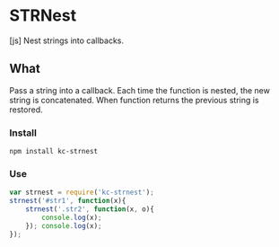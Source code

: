 # STRNest
[js] Nest strings into callbacks.

## What
Pass a string into a callback.
Each time the function is nested,
the new string is concatenated.
When function returns the
previous string is restored.

### Install
```
npm install kc-strnest
```

### Use
```js
var strnest = require('kc-strnest');
strnest('#str1', function(x){
    strnest('.str2', function(x, o){
        console.log(x);
    }); console.log(x);
});
```


